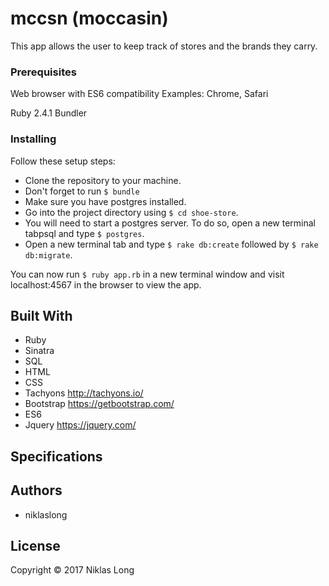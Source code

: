 # mccsn (moccasin)

This app allows the user to keep track of stores and the brands they carry.

### Prerequisites

Web browser with ES6 compatibility
Examples: Chrome, Safari

Ruby 2.4.1
Bundler

### Installing

Follow these setup steps:

* Clone the repository to your machine.
* Don't forget to run `$ bundle`
* Make sure you have postgres installed.
* Go into the project directory using `$ cd shoe-store`.
* You will need to start a postgres server. To do so, open a new terminal tabpsql and type `$ postgres`.
* Open a new terminal tab and type `$ rake db:create` followed by `$ rake db:migrate`.

You can now run `$ ruby app.rb` in a new terminal window and visit localhost:4567 in the browser to view the app.

## Built With

* Ruby
* Sinatra
* SQL
* HTML
* CSS
* Tachyons http://tachyons.io/
* Bootstrap https://getbootstrap.com/
* ES6
* Jquery https://jquery.com/

## Specifications



## Authors

* niklaslong

## License

Copyright © 2017 Niklas Long